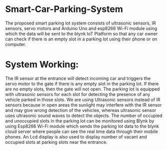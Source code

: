 # Smart-Car-Parking-System
The proposed smart parking lot system consists of ultrasonic sensors, IR sensors, servo motors and
Arduino Uno and esp8266 Wi-Fi module using which the data will be sent to the blynk IoT Platform so
that any car owner can check if there is an empty slot in a parking lot using their phone or on computer.
# System Working:
The IR sensor at the entrance will detect incoming car and triggers the servo motor to the gate if there is
any empty slot in the parking lot. If there are no empty slots, then the gate will not open.
The parking lot is equipped with ultrasonic sensors for each slot for detecting the presence of any vehicle
parked in those slots. We are using Ultrasonic sensors instead of IR sensors because in open areas the
sunlight may interfere with the IR sensor and may give wrong detection of the vehicles, whereas
ultrasonic sensor uses ultrasonic sound waves to detect the objects.
The number of occupied and unoccupied slots in the parking lot can be monitored using Blynk by using
Esp8266 Wi-Fi module which sends the parking lot data to the blynk cloud server where people can see
the real time data through their mobile phones.
An Lcd display is also used to display number of vacant and occupied slots at parking slots near the
entrance.

